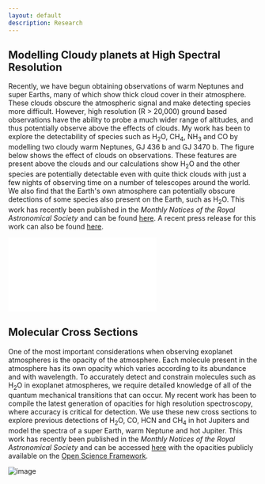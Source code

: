 ```yaml
---
layout: default
description: Research
---
```


## Modelling Cloudy planets at High Spectral Resolution

Recently, we have begun obtaining observations of warm Neptunes and super Earths, many of which show thick cloud cover in their atmosphere. These clouds obscure the atmospheric signal and make detecting species more difficult. However, high resolution (R > 20,000) ground based observations have the ability to probe a much wider range of altitudes, and thus potentially observe above the effects of clouds. My work has been to explore the detectability of species such as H<sub>2</sub>O, CH<sub>4</sub>, NH<sub>3</sub> and CO by modelling two cloudy warm Neptunes, GJ 436 b and GJ 3470 b. The figure below shows the effect of clouds on observations. These features are present above the clouds and our calculations show H<sub>2</sub>O and the other species are potentially detectable even with quite thick clouds with just a few nights of observing time on a number of telescopes around the world. We also find that the Earth's own atmosphere can potentially obscure detections of some species also present on the Earth, such as H<sub>2</sub>O. This work has recently been published in the _Monthly Notices of the Royal Astronomical Society_ and can be found [here](https://ui.adsabs.harvard.edu/abs/2020MNRAS.498..194G/abstract). A recent press release for this work can also be found [here](https://warwick.ac.uk/newsandevents/pressreleases/water_on_exoplanet/).

![image]({site.baseurl}}/images/gj436_cloud_grid.pdf)


## Molecular Cross Sections

One of the most important considerations when observing exoplanet atmospheres is the opacity of the atmosphere. Each molecule present in the atmosphere has its own opacity which varies according to its abundance and with wavelength. To accurately detect and constrain molecules such as H<sub>2</sub>O in exoplanet atmospheres, we require detailed knowledge of all of the quantum mechanical transitions that can occur. My recent work has been to compile the latest generation of opacities for high resolution spectroscopy, where accuracy is critical for detection. We use these new cross sections to explore previous detections of H<sub>2</sub>O, CO, HCN and CH<sub>4</sub> in hot Jupiters and model the spectra of a super Earth, warm Neptune and hot Jupiter. This work has recently been published in the _Monthly Notices of the Royal Astronomical Society_ and can be accessed [here](https://ui.adsabs.harvard.edu/abs/2020MNRAS.495..224G/abstract) with the opacities publicly available on the [Open Science Framework](https://osf.io/mgnw5/?view_only=5d58b814328e4600862ccfae4720acc3).

![image]({{site.baseurl}}/images/cs.pdf">)

